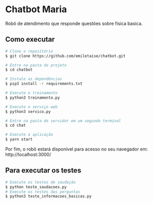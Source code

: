 # Chatbot Maria 

Robô de atendimento que responde questões sobre física basica.

## Como executar

```bash
# Clone o repositório
$ git clone https://github.com/emiletaise/chatbot.git

# Entre na pasta do projeto
$ cd chatbot

# Instale as dependências
$ pip3 install -r requirements.txt

# Execute o treinamento
$ python3 treinamento.py

# Execute o serviço web
$ python3 servico.py

# Entre na pasta do servidor em um segundo terminal
$ cd chat

# Execute a aplicação 
$ yarn start
```

Por fim, o robô estará disponível para acesso no seu navegador em: http://localhost:3000/

## Para executar os testes

```bash
# Execute os testes de saudação
$ python teste_saudacoes.py
# Execute os testes das perguntas
$ python3 teste_informacoes_basicas.py
```